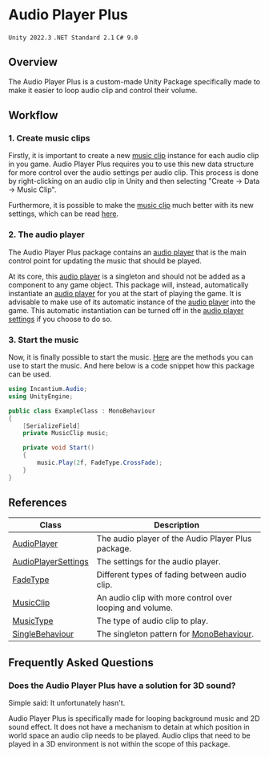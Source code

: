 # Audio Player Plus

`Unity 2022.3`
`.NET Standard 2.1`
`C# 9.0`

## Overview

The Audio Player Plus is a custom-made Unity Package specifically made to make it easier to loop audio clip and control 
their volume.

## Workflow

### 1. Create music clips

Firstly, it is important to create a new [music clip](Documentation~/MusicClip.md) instance for each audio clip in you 
game. Audio Player Plus requires you to use this new data structure for more control over the audio settings per audio clip. 
This process is done by right-clicking on an audio clip in Unity and then selecting "Create → Data → Music Clip".

Furthermore, it is possible to make the [music clip](Documentation~/MusicClip.md) much better with its new settings,
which can be read [here](Documentation~/MusicClip.md).

### 2. The audio player

The Audio Player Plus package contains an [audio player](Documentation~/AudioPlayer.md) that is the main control point 
for updating the music that should be played. 

At its core, this [audio player](Documentation~/AudioPlayer.md) is a singleton and should not be added as a component to
any game object. This package will, instead, automatically instantiate an [audio player](Documentation~/AudioPlayer.md) 
for you at the start of playing the game. It is advisable to make use of its automatic instance of the 
[audio player](Documentation~/AudioPlayer.md) into the game. This automatic instantiation can be turned off in the 
[audio player settings](Documentation~/AudioPlayerSettings.md) if you choose to do so.

### 3. Start the music

Now, it is finally possible to start the music. [Here](Documentation~/AudioPlayer.md) are the methods you can use to 
start the music. And here below is a code snippet how this package can be used.

```csharp
using Incantium.Audio;
using UnityEngine;

public class ExampleClass : MonoBehaviour
{
    [SerializeField]
    private MusicClip music;

    private void Start()
    {
        music.Play(2f, FadeType.CrossFade);
    }
}
```

## References

| Class                                                        | Description                                                                                                                  |
|--------------------------------------------------------------|------------------------------------------------------------------------------------------------------------------------------|
| [AudioPlayer](Documentation~/AudioPlayer.md)                 | The audio player of the Audio Player Plus package.                                                                           |
| [AudioPlayerSettings](Documentation~/AudioPlayerSettings.md) | The settings for the audio player.                                                                                           |
| [FadeType](Documentation~/FadeType.md)                       | Different types of fading between audio clip.                                                                                |
| [MusicClip](Documentation~/MusicClip.md)                     | An audio clip with more control over looping and volume.                                                                     |
| [MusicType](Documentation~/MusicType.md)                     | The type of audio clip to play.                                                                                              |
| [SingleBehaviour](Documentation~/SingleBehaviour.md)         | The singleton pattern for [MonoBehaviour](https://docs.unity3d.com/6000.0/Documentation/ScriptReference/MonoBehaviour.html). |

## Frequently Asked Questions

### Does the Audio Player Plus have a solution for 3D sound?

Simple said: It unfortunately hasn't.

Audio Player Plus is specifically made for looping background music and 2D sound effect. It does not have a mechanism
to detain at which position in world space an audio clip needs to be played. Audio clips that need to be played in a 3D 
environment is not within the scope of this package.
